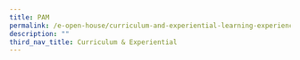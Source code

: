 ```yaml
---
title: PAM
permalink: /e-open-house/curriculum-and-experiential-learning-experience/pam
description: ""
third_nav_title: Curriculum & Experiential
---
```

